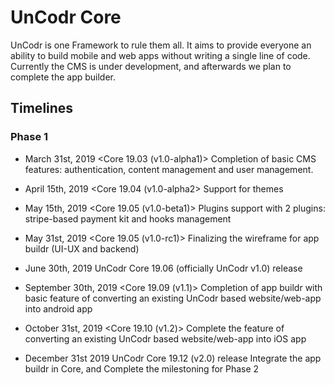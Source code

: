 # UnCodr Core
UnCodr is one Framework to rule them all. It aims to provide everyone an ability to build mobile and web apps without writing a single line of code. Currently the CMS is under development, and afterwards we plan to complete the app builder.

## Timelines
### Phase 1
- March 31st, 2019
  <Core 19.03 (v1.0-alpha1)>
  Completion of basic CMS features: authentication, content management and user management.

- April 15th, 2019
  <Core 19.04 (v1.0-alpha2>
  Support for themes

- May 15th, 2019
  <Core 19.05 (v1.0-beta1)>
  Plugins support with 2 plugins: stripe-based payment kit and hooks management

- May 31st, 2019
  <Core 19.05 (v1.0-rc1)>
  Finalizing the wireframe for app buildr (UI-UX and backend)

- June 30th, 2019
  UnCodr Core 19.06 (officially UnCodr v1.0) release

- September 30th, 2019
  <Core 19.09 (v1.1)>
  Completion of app buildr with basic feature of converting an existing UnCodr based website/web-app into android app

- October 31st, 2019
  <Core 19.10 (v1.2)>
  Complete the feature of converting an existing UnCodr based website/web-app into iOS app

- December 31st 2019
  UnCodr Core 19.12 (v2.0) release
  Integrate the app buildr in Core, and Complete the milestoning for Phase 2
